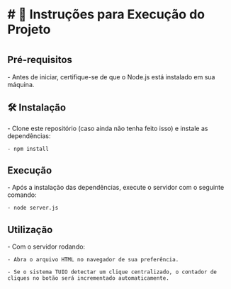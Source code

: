 <h1># 📁 Instruções para Execução do Projeto<h1>

<h2>Pré-requisitos</h2>
    - Antes de iniciar, certifique-se de que o Node.js está instalado em sua máquina.

<h2> 🛠️ Instalação</h2>
    - Clone este repositório (caso ainda não tenha feito isso) e instale as dependências:

    - npm install
    
<h2>Execução</h2>
    - Após a instalação das dependências, execute o servidor com o seguinte comando:
    
    - node server.js

<h2>Utilização</h2>
    - Com o servidor rodando:

    - Abra o arquivo HTML no navegador de sua preferência.

    - Se o sistema TUIO detectar um clique centralizado, o contador de cliques no botão será incrementado automaticamente.